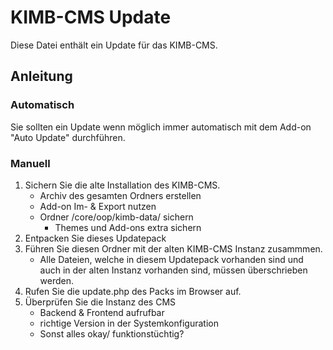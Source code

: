 # KIMB-CMS Update

Diese Datei enthält ein Update für das KIMB-CMS.

## Anleitung

### Automatisch

Sie sollten ein Update wenn möglich immer automatisch 
mit dem Add-on "Auto Update" durchführen.

### Manuell

1. Sichern Sie die alte Installation des KIMB-CMS.
	- Archiv des gesamten Ordners erstellen
	- Add-on Im- & Export nutzen
	- Ordner /core/oop/kimb-data/ sichern
		- Themes und Add-ons extra sichern
2. Entpacken Sie dieses Updatepack
3. Führen Sie diesen Ordner mit der alten KIMB-CMS Instanz zusammmen.
	- Alle Dateien, welche in diesem Updatepack vorhanden sind und auch in der 
		alten Instanz vorhanden sind, müssen überschrieben werden.
4. Rufen Sie die update.php des Packs im Browser auf.
5. Überprüfen Sie die Instanz des CMS
	- Backend & Frontend aufrufbar
	- richtige Version in der Systemkonfiguration
	- Sonst alles okay/ funktionstüchtig?

